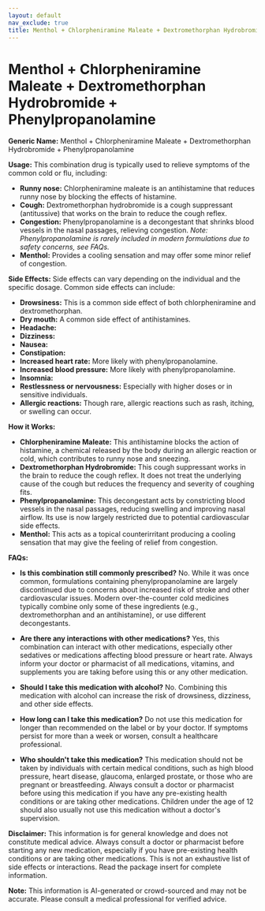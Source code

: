 ```yaml
---
layout: default
nav_exclude: true
title: Menthol + Chlorpheniramine Maleate + Dextromethorphan Hydrobromide + Phenylpropanolamine
---
```


# Menthol + Chlorpheniramine Maleate + Dextromethorphan Hydrobromide + Phenylpropanolamine

**Generic Name:** Menthol + Chlorpheniramine Maleate + Dextromethorphan Hydrobromide + Phenylpropanolamine

**Usage:** This combination drug is typically used to relieve symptoms of the common cold or flu, including:

* **Runny nose:** Chlorpheniramine maleate is an antihistamine that reduces runny nose by blocking the effects of histamine.
* **Cough:** Dextromethorphan hydrobromide is a cough suppressant (antitussive) that works on the brain to reduce the cough reflex.
* **Congestion:** Phenylpropanolamine is a decongestant that shrinks blood vessels in the nasal passages, relieving congestion.  *Note: Phenylpropanolamine is rarely included in modern formulations due to safety concerns, see FAQs.*
* **Menthol:** Provides a cooling sensation and may offer some minor relief of congestion.

**Side Effects:**  Side effects can vary depending on the individual and the specific dosage.  Common side effects can include:

* **Drowsiness:**  This is a common side effect of both chlorpheniramine and dextromethorphan.
* **Dry mouth:** A common side effect of antihistamines.
* **Headache:**
* **Dizziness:**
* **Nausea:**
* **Constipation:**
* **Increased heart rate:** More likely with phenylpropanolamine.
* **Increased blood pressure:** More likely with phenylpropanolamine.
* **Insomnia:**
* **Restlessness or nervousness:** Especially with higher doses or in sensitive individuals.
* **Allergic reactions:** Though rare, allergic reactions such as rash, itching, or swelling can occur.


**How it Works:**

* **Chlorpheniramine Maleate:** This antihistamine blocks the action of histamine, a chemical released by the body during an allergic reaction or cold, which contributes to runny nose and sneezing.
* **Dextromethorphan Hydrobromide:** This cough suppressant works in the brain to reduce the cough reflex. It does not treat the underlying cause of the cough but reduces the frequency and severity of coughing fits.
* **Phenylpropanolamine:** This decongestant acts by constricting blood vessels in the nasal passages, reducing swelling and improving nasal airflow.  Its use is now largely restricted due to potential cardiovascular side effects.
* **Menthol:** This acts as a topical counterirritant producing a cooling sensation that may give the feeling of relief from congestion.


**FAQs:**

* **Is this combination still commonly prescribed?**  No. While it was once common, formulations containing phenylpropanolamine are largely discontinued due to concerns about increased risk of stroke and other cardiovascular issues.  Modern over-the-counter cold medicines typically combine only some of these ingredients (e.g., dextromethorphan and an antihistamine), or use different decongestants.

* **Are there any interactions with other medications?** Yes, this combination can interact with other medications, especially other sedatives or medications affecting blood pressure or heart rate.  Always inform your doctor or pharmacist of all medications, vitamins, and supplements you are taking before using this or any other medication.

* **Should I take this medication with alcohol?** No.  Combining this medication with alcohol can increase the risk of drowsiness, dizziness, and other side effects.

* **How long can I take this medication?**  Do not use this medication for longer than recommended on the label or by your doctor.  If symptoms persist for more than a week or worsen, consult a healthcare professional.

* **Who shouldn't take this medication?** This medication should not be taken by individuals with certain medical conditions, such as high blood pressure, heart disease, glaucoma, enlarged prostate, or those who are pregnant or breastfeeding.  Always consult a doctor or pharmacist before using this medication if you have any pre-existing health conditions or are taking other medications.  Children under the age of 12 should also usually not use this medication without a doctor's supervision.


**Disclaimer:** This information is for general knowledge and does not constitute medical advice.  Always consult a doctor or pharmacist before starting any new medication, especially if you have pre-existing health conditions or are taking other medications.  This is not an exhaustive list of side effects or interactions.  Read the package insert for complete information.


**Note:** This information is AI-generated or crowd-sourced and may not be accurate. Please consult a medical professional for verified advice.